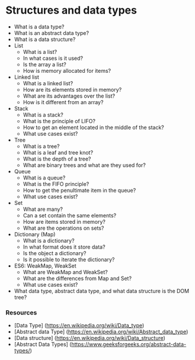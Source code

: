 # Structures and data types

* What is a data type?
* What is an abstract data type?
* What is a data structure?
* List
  * What is a list?
  * In what cases is it used?
  * Is the array a list?
  * How is memory allocated for items?
* Linked list
  * What is a linked list?
  * How are its elements stored in memory?
  * What are its advantages over the list?
  * How is it different from an array?
* Stack
  * What is a stack?
  * What is the principle of LIFO?
  * How to get an element located in the middle of the stack?
  * What use cases exist?
* Tree
  * What is a tree?
  * What is a leaf and tree knot?
  * What is the depth of a tree?
  * What are binary trees and what are they used for?
* Queue
  * What is a queue?
  * What is the FIFO principle?
  * How to get the penultimate item in the queue?
  * What use cases exist?
* Set
  * What are many?
  * Can a set contain the same elements?
  * How are items stored in memory?
  * What are the operations on sets?
* Dictionary (Map)
  * What is a dictionary?
  * In what format does it store data?
  * Is the object a dictionary?
  * Is it possible to iterate the dictionary?
* ES6: WeakMap, WeakSet
  * What are WeakMap and WeakSet?
  * What are the differences from Map and Set?
  * What use cases exist?
* What data type, abstract data type, and what data structure is the DOM tree?

### Resources

* [Data Type] (https://en.wikipedia.org/wiki/Data_type)
* [Abstract data Type] (https://en.wikipedia.org/wiki/Abstract_data_type)
* [Data structure] (https://en.wikipedia.org/wiki/Data_structure)
* [Abstract Data Types] (https://www.geeksforgeeks.org/abstract-data-types/)
